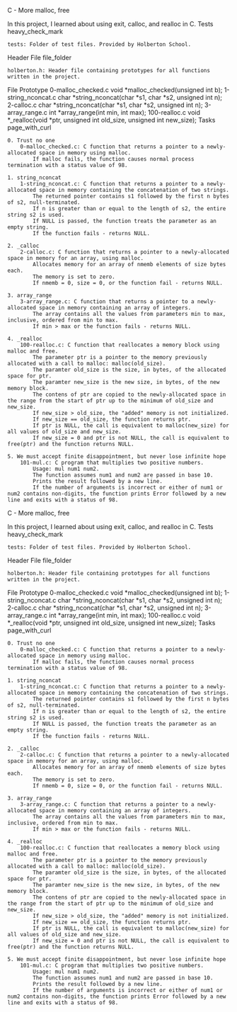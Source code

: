 C - More malloc, free

In this project, I learned about using exit, calloc, and realloc in C.
Tests heavy_check_mark

    tests: Folder of test files. Provided by Holberton School.

Header File file_folder

    holberton.h: Header file containing prototypes for all functions written in the project.

File 	Prototype
0-malloc_checked.c 	void *malloc_checked(unsigned int b);
1-string_nconcat.c 	char *string_nconcat(char *s1, char *s2, unsigned int n);
2-calloc.c 	char *string_nconcat(char *s1, char *s2, unsigned int n);
3-array_range.c 	int *array_range(int min, int max);
100-realloc.c 	void *_realloc(void *ptr, unsigned int old_size, unsigned int new_size);
Tasks page_with_curl

    0. Trust no one
        0-malloc_checked.c: C function that returns a pointer to a newly-allocated space in memory using malloc.
            If malloc fails, the function causes normal process termination with a status value of 98.

    1. string_nconcat
        1-string_nconcat.c: C function that returns a pointer to a newly-allocated space in memory containing the concatenation of two strings.
            The returned pointer contains s1 followed by the first n bytes of s2, null-terminated.
            If n is greater than or equal to the length of s2, the entire string s2 is used.
            If NULL is passed, the function treats the parameter as an empty string.
            If the function fails - returns NULL.

    2. _calloc
        2-calloc.c: C function that returns a pointer to a newly-allocated space in memory for an array, using malloc.
            Allocates memory for an array of nmemb elements of size bytes each.
            The memory is set to zero.
            If nmemb = 0, size = 0, or the function fail - returns NULL.

    3. array_range
        3-array_range.c: C function that returns a pointer to a newly-allocated space in memory containing an array of integers.
            The array contains all the values from parameters min to max, inclusive, ordered from min to max.
            If min > max or the function fails - returns NULL.

    4. _realloc
        100-realloc.c: C function that reallocates a memory block using malloc and free.
            The parameter ptr is a pointer to the memory previously allocated with a call to malloc: malloc(old_size).
            The paramter old_size is the size, in bytes, of the allocated space for ptr.
            The paramter new_size is the new size, in bytes, of the new memory block.
            The contens of ptr are copied to the newly-allocated space in the range from the start of ptr up to the minimum of old_size and new_size.
            If new_size > old_size, the "added" memory is not initialized.
            If new_size == old_size, the function returns ptr.
            If ptr is NULL, the call is equivalent to malloc(new_size) for all values of old_size and new_size.
            If new_size = 0 and ptr is not NULL, the call is equivalent to free(ptr) and the function returns NULL.

    5. We must accept finite disappointment, but never lose infinite hope
        101-mul.c: C program that multiplies two positive numbers.
            Usage: mul num1 num2.
            The function assumes num1 and num2 are passed in base 10.
            Prints the result followed by a new line.
            If the number of arguments is incorrect or either of num1 or num2 contains non-digits, the function prints Error followed by a new line and exits with a status of 98.
C - More malloc, free

In this project, I learned about using exit, calloc, and realloc in C.
Tests heavy_check_mark

    tests: Folder of test files. Provided by Holberton School.

Header File file_folder

    holberton.h: Header file containing prototypes for all functions written in the project.

File 	Prototype
0-malloc_checked.c 	void *malloc_checked(unsigned int b);
1-string_nconcat.c 	char *string_nconcat(char *s1, char *s2, unsigned int n);
2-calloc.c 	char *string_nconcat(char *s1, char *s2, unsigned int n);
3-array_range.c 	int *array_range(int min, int max);
100-realloc.c 	void *_realloc(void *ptr, unsigned int old_size, unsigned int new_size);
Tasks page_with_curl

    0. Trust no one
        0-malloc_checked.c: C function that returns a pointer to a newly-allocated space in memory using malloc.
            If malloc fails, the function causes normal process termination with a status value of 98.

    1. string_nconcat
        1-string_nconcat.c: C function that returns a pointer to a newly-allocated space in memory containing the concatenation of two strings.
            The returned pointer contains s1 followed by the first n bytes of s2, null-terminated.
            If n is greater than or equal to the length of s2, the entire string s2 is used.
            If NULL is passed, the function treats the parameter as an empty string.
            If the function fails - returns NULL.

    2. _calloc
        2-calloc.c: C function that returns a pointer to a newly-allocated space in memory for an array, using malloc.
            Allocates memory for an array of nmemb elements of size bytes each.
            The memory is set to zero.
            If nmemb = 0, size = 0, or the function fail - returns NULL.

    3. array_range
        3-array_range.c: C function that returns a pointer to a newly-allocated space in memory containing an array of integers.
            The array contains all the values from parameters min to max, inclusive, ordered from min to max.
            If min > max or the function fails - returns NULL.

    4. _realloc
        100-realloc.c: C function that reallocates a memory block using malloc and free.
            The parameter ptr is a pointer to the memory previously allocated with a call to malloc: malloc(old_size).
            The paramter old_size is the size, in bytes, of the allocated space for ptr.
            The paramter new_size is the new size, in bytes, of the new memory block.
            The contens of ptr are copied to the newly-allocated space in the range from the start of ptr up to the minimum of old_size and new_size.
            If new_size > old_size, the "added" memory is not initialized.
            If new_size == old_size, the function returns ptr.
            If ptr is NULL, the call is equivalent to malloc(new_size) for all values of old_size and new_size.
            If new_size = 0 and ptr is not NULL, the call is equivalent to free(ptr) and the function returns NULL.

    5. We must accept finite disappointment, but never lose infinite hope
        101-mul.c: C program that multiplies two positive numbers.
            Usage: mul num1 num2.
            The function assumes num1 and num2 are passed in base 10.
            Prints the result followed by a new line.
            If the number of arguments is incorrect or either of num1 or num2 contains non-digits, the function prints Error followed by a new line and exits with a status of 98.

